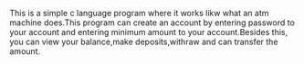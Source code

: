 This is a simple c language program where it works likw what an atm machine does.This program can create an account by entering password to your account and entering minimum amount to your account.Besides this, you can view your balance,make deposits,withraw and can transfer the amount.
